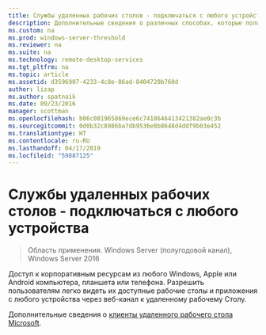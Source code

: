 ```yaml
---
title: Службы удаленных рабочих столов - подключаться с любого устройства
description: Дополнительные сведения о различных способах, которые пользователи могут подключаться к удаленному рабочему столу.
ms.custom: na
ms.prod: windows-server-threshold
ms.reviewer: na
ms.suite: na
ms.technology: remote-desktop-services
ms.tgt_pltfrm: na
ms.topic: article
ms.assetid: d3596907-4233-4c8e-86ad-8404720b760d
author: lizap
ms.author: spatnaik
ms.date: 09/23/2016
manager: scottman
ms.openlocfilehash: b06c081965869ece6c7418646413421382ae0c3b
ms.sourcegitcommit: 0d0b32c8986ba7db9536e0b8648d4ddf9b03e452
ms.translationtype: HT
ms.contentlocale: ru-RU
ms.lasthandoff: 04/17/2019
ms.locfileid: "59887125"
---
```

# <a name="remote-desktop-services---connect-from-any-device"></a>Службы удаленных рабочих столов - подключаться с любого устройства

>Область применения. Windows Server (полугодовой канал), Windows Server 2016

Доступ к корпоративным ресурсам из любого Windows, Apple или Android компьютера, планшета или телефона. Разрешить пользователям легко видеть их доступные рабочие столы и приложения с любого устройства через веб-канал к удаленному рабочему Столу.

Дополнительные сведения о [клиенты удаленного рабочего стола Microsoft](clients/remote-desktop-clients.md).